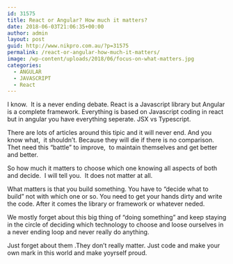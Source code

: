 ```yaml
---
id: 31575
title: React or Angular? How much it matters?
date: 2018-06-03T21:06:35+00:00
author: admin
layout: post
guid: http://www.nikpro.com.au/?p=31575
permalink: /react-or-angular-how-much-it-matters/
image: /wp-content/uploads/2018/06/focus-on-what-matters.jpg
categories:
  - ANGULAR
  - JAVASCRIPT
  - React
---
```

I know.  It is a never ending debate. React is a Javascript library but Angular is a complete framework. Everything is based on Javascript coding in react but in angular you have everything seperate. JSX vs Typescript.  

There are lots of articles around this tipic and it will never end. And you know what,  it shouldn&#8217;t. Because they will die if there is no comparison.  Thet need this &#8220;battle&#8221; to improve,  to maintain themselves and get better and better.

So how much it matters to choose which one knowing all aspects of both and decide.  I will tell you.  It does not matter at all. 

What matters is that you build something. You have to &#8220;decide what to build&#8221; not with which one or so. You need to get your hands dirty and write the code. After it comes the library or framework or whatever neded. 

We mostly forget about this big thing of &#8220;doing something&#8221; and keep staying in the circle of deciding which technology to choose and loose ourselves in a never ending loop and never really do anything. 

Just forget about them .They don&#8217;t really matter. Just code and make your own mark in this world and make yoyrself proud. 